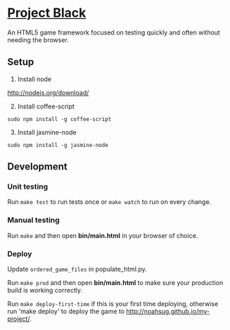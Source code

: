 # [Project Black](http://noahsug.github.io/project-black/)

An HTML5 game framework focused on testing quickly and often without needing the browser.

## Setup

1. Install node

http://nodejs.org/download/

2. Install coffee-script

`sudo npm install -g coffee-script`

3. Install jasmine-node

`sudo npm install -g jasmine-node`

## Development

### Unit testing
Run `make test` to run tests once or `make watch` to run on every change.

### Manual testing
Run `make` and then open **bin/main.html** in your browser of choice.

### Deploy
Update `ordered_game_files` in populate_html.py.

Run `make prod` and then open **bin/main.html** to make sure your production build is working correctly.

Run `make deploy-first-time` if this is your first time deploying, otherwise run 'make deploy' to deploy the game to http://noahsug.github.io/my-project/.